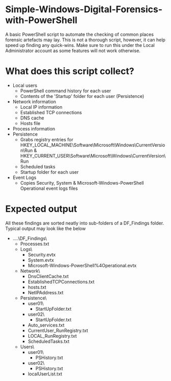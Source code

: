 # Simple-Windows-Digital-Forensics-with-PowerShell
A basic PowerShell script to automate the checking of common places forensic artefacts may lay. This is not a thorough script, however, it can help speed up finding any quick-wins. Make sure to run this under the Local Administrator account as some features will not work otherwise. 

# What does this script collect?

- Local users
  - PowerShell command history for each user 
  - Contents of the 'Startup' folder for each user (Persistence)
- Network information
  - Local IP information
  - Established TCP connections
  - DNS cache
  - Hosts file
- Process information    
- Persistence 
  - Grabs registry entries for HKEY_LOCAL_MACHINE\Software\Microsoft\Windows\CurrentVersion\Run & HKEY_CURRENT_USER\Software\Microsoft\Windows\CurrentVersion\Run
  - Scheduled tasks
  - Startup folder for each user 
- Event Logs
  - Copies Security, System & Microsoft-Windows-PowerShell Operational event logs files 

# Expected output 

All these findings are sorted neatly into sub-folders of a DF_Findings folder. Typical output may look like the below
  - ....\DF_Findings\
    -  Processes.txt
    - Logs\
      - Security.evtx
      - System.evtx
      - Microsoft-Windows-PowerShell%4Operational.evtx    
    - Network\
      - DnsClientCache.txt
      - EstablishedTCPConnections.txt
      - hosts.txt
      - NetIPAddress.txt   
    - Persistence\
      - user01\
        - StartUpFolder.txt
      - user02\
        - StartUpFolder.txt
      - Auto_services.txt
      - CurrentUser_RunRegistry.txt
      - LOCAL_RunRegistry.txt
      - ScheduledTasks.txt
    - Users\
      - user01\
        - PSHistory.txt
      - user02\
        - PSHistory.txt
      - localUserList.txt
